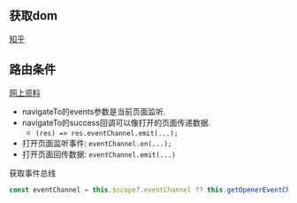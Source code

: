 ## 获取dom

[知乎](https://zhuanlan.zhihu.com/p/403039139#:~:text=%E6%88%91%E4%BB%AC%E7%9F%A5%E9%81%93%E5%9C%A8vue%E4%B8%AD%E8%A6%81%E6%83%B3%E6%8B%BF%E5%88%B0dom%E5%85%83%E7%B4%A0%EF%BC%8C%E9%9C%80%E8%A6%81%E5%9C%A8dom%E5%85%83%E7%B4%A0%E6%8C%82%E8%BD%BD%E5%88%B0%E9%A1%B5%E9%9D%A2%E4%B8%8A%E6%89%8D%E5%8F%AF%E4%BB%A5%EF%BC%8C%E4%B9%9F%E5%B0%B1%E6%98%AF%E5%9C%A8mounted%20%28%29%E7%94%9F%E5%91%BD%E5%91%A8%E6%9C%9F%E4%B8%AD%EF%BC%8C%E5%90%8C%E7%90%86%E5%9C%A8uniapp%E4%B8%AD%E9%9C%80%E8%A6%81%E5%9C%A8%E9%A1%B5%E9%9D%A2%E7%94%9F%E5%91%BD%E5%91%A8%E6%9C%9F%E4%B8%ADonReady,%28%29%20%E6%88%96%E8%80%85%E7%BB%84%E4%BB%B6%E5%91%A8%E6%9C%9Fmounted%20%28%29%E5%86%85%E8%8E%B7%E5%8F%96%E6%89%8D%E6%9C%89%E6%95%88)

## 路由条件
[网上资料](https://blog.51cto.com/u_15920212/5963957#:~:text=uni.navigateTo%20%28OBJECT%29%E2%80%8B%20%E2%80%8B,%E4%BF%9D%E7%95%99%E5%BD%93%E5%89%8D%E9%A1%B5%E9%9D%A2%EF%BC%8C%E8%B7%B3%E8%BD%AC%E5%88%B0%E5%BA%94%E7%94%A8%E5%86%85%E7%9A%84%E6%9F%90%E4%B8%AA%E9%A1%B5%E9%9D%A2%EF%BC%8C%E4%BD%BF%E7%94%A8%E2%80%8B%20%E2%80%8Buni.navigateBack%E2%80%8B%20%E2%80%8B%E5%8F%AF%E4%BB%A5%E8%BF%94%E5%9B%9E%E5%88%B0%E5%8E%9F%E9%A1%B5%E9%9D%A2%E3%80%82)
+ navigateTo的events参数是当前页面监听. 
+ navigateTo的success回调可以像打开的页面传递数据. 
	+ `(res) => res.eventChannel.emit(...);`
+ 打开页面监听事件: `eventChannel.on(...);`
+ 打开页面回传数据: `eventChannel.emit(...)`

获取事件总线
```js
const eventChannel = this.$scope?.eventChannel ?? this.getOpenerEventChannel();
```
